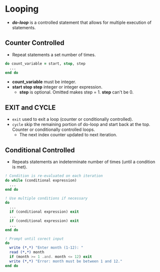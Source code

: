 <!--
  Author: NE- https://github.com/NE-
  Date: 2022 September 02
  Purpose: General Fortran (95/2003/2008) Looping.
-->

# Looping
- **_do-loop_** is a controlled statement that allows for multiple execution of statements.

## Counter Controlled
- Repeat statements a set number of times.
```fortran
do count_variable = start, stop, step
  ...
end do
```
- **count_variable** must be integer.
- **start stop step** integer or integer expression.
  - **step** is optional. Omitted makes step = 1. **step** can't be 0.

## EXIT and CYCLE
- `exit` used to exit a loop (counter or conditionally controlled).
- `cycle` skip the remaining portion of do-loop and start back at the top. Counter or conditionally controlled loops.
  - The next index counter updated to next iteration.

## Conditional Controlled
- Repeats statements an indeterminate number of times (until a condition is met).
```fortran
! Condition is re-evaluated on each iteration
do while (conditional expression)
  ...
end do

! Use multiple conditions if necessary
do
  ...
  if (conditional expression) exit
  ...
  if (conditional expression) exit
  ...
end do
```
```fortran
! Prompt until corect input
do
  write (*,*) "Enter month (1-12): "
  read (*,*) month
  if (month >= 1 .and. month <= 12) exit
  write (*,*) "Error: month must be between 1 and 12."
end do
```
